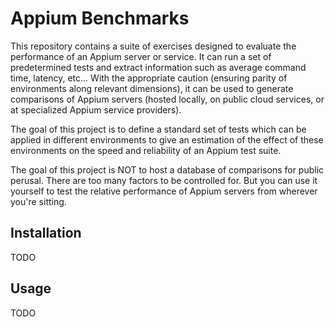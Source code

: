 # Appium Benchmarks

This repository contains a suite of exercises designed to evaluate the performance of an Appium server or service. It can run a set of predetermined tests and extract information such as average command time, latency, etc... With the appropriate caution (ensuring parity of environments along relevant dimensions), it can be used to generate comparisons of Appium servers (hosted locally, on public cloud services, or at specialized Appium service providers).

The goal of this project is to define a standard set of tests which can be applied in different environments to give an estimation of the effect of these environments on the speed and reliability of an Appium test suite.

The goal of this project is NOT to host a database of comparisons for public perusal. There are too many factors to be controlled for. But you can use it yourself to test the relative performance of Appium servers from wherever you're sitting.

## Installation

TODO

## Usage

TODO
